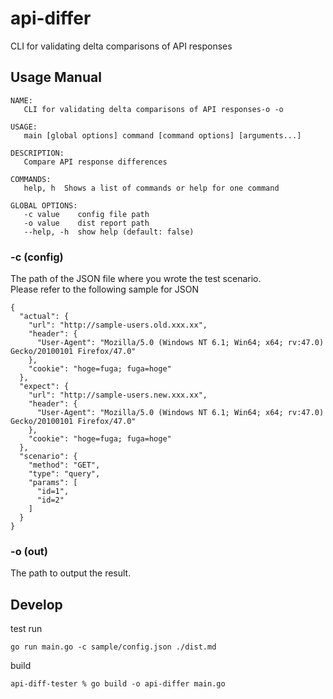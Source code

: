 # api-differ 
CLI for validating delta comparisons of API responses

## Usage Manual

```shell
NAME:
   CLI for validating delta comparisons of API responses-o -o  

USAGE:
   main [global options] command [command options] [arguments...]

DESCRIPTION:
   Compare API response differences

COMMANDS:
   help, h  Shows a list of commands or help for one command

GLOBAL OPTIONS:
   -c value    config file path
   -o value    dist report path
   --help, -h  show help (default: false)
```

### -c (config)
The path of the JSON file where you wrote the test scenario.  
Please refer to the following sample for JSON

```shell
{
  "actual": {
    "url": "http://sample-users.old.xxx.xx",
    "header": {
      "User-Agent": "Mozilla/5.0 (Windows NT 6.1; Win64; x64; rv:47.0) Gecko/20100101 Firefox/47.0"
    },
    "cookie": "hoge=fuga; fuga=hoge"
  },
  "expect": {
    "url": "http://sample-users.new.xxx.xx",
    "header": {
      "User-Agent": "Mozilla/5.0 (Windows NT 6.1; Win64; x64; rv:47.0) Gecko/20100101 Firefox/47.0"
    },
    "cookie": "hoge=fuga; fuga=hoge"
  },
  "scenario": {
    "method": "GET",
    "type": "query",
    "params": [
      "id=1",
      "id=2"
    ]
  }
}
```

### -o (out)

The path to output the result.  

## Develop
test run

```shell
go run main.go -c sample/config.json ./dist.md
```

build 

```shell
api-diff-tester % go build -o api-differ main.go 
```
